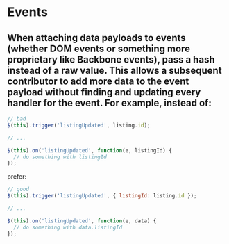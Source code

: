 # Events

## When attaching data payloads to events (whether DOM events or something more proprietary like Backbone events), pass a hash instead of a raw value. This allows a subsequent contributor to add more data to the event payload without finding and updating every handler for the event. For example, instead of:

```javascript
// bad
$(this).trigger('listingUpdated', listing.id);

// ...

$(this).on('listingUpdated', function(e, listingId) {
  // do something with listingId
});
```

prefer:

```javascript
// good
$(this).trigger('listingUpdated', { listingId: listing.id });

// ...

$(this).on('listingUpdated', function(e, data) {
  // do something with data.listingId
});
```
